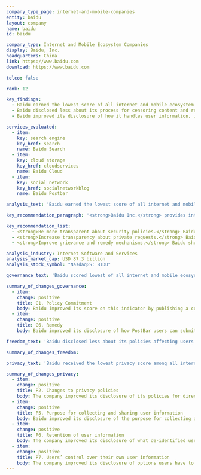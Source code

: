 ```yaml
---
company_type_page: internet-and-mobile-companies
entity: baidu
layout: company
name: baidu
id: baidu

company_type: Internet and Mobile Ecosystem Companies
display: Baidu, Inc.
headquarters: China
link: https://www.baidu.com
download: https://www.baidu.com

telco: false

rank: 12

key_findings:
  - Baidu earned the lowest score of all internet and mobile ecosystem companies in the Index, disclosing almost nothing about policies affecting freedom of expression and privacy.
  - Baidu disclosed less about its process for censoring content and restricting user accounts than any other internet and mobile ecosystem company evaluated.
  - Baidu improved its disclosure of how it handles user information, including disclosure of the types of user information it may collect, but disclosed less about privacy-related policies than any of its peers.

services_evaluated:
  - item:
    key: search engine
    key_href: search
    name: Baidu Search
  - item:
    key: cloud storage
    key_href: cloudservices
    name: Baidu Cloud
  - item:
    key: social network
    key_href: socialnetworkblog
    name: Baidu Postbar

analysis_text: 'Baidu earned the lowest score of all internet and mobile ecosystem companies evaluated, disclosing almost no information about its policies and practices affecting users’ freedom of expression and privacy. The company improved its disclosure of its handling of user information, including its disclosure of options users have to control if their information is used for targeted advertising. However, the company still fell short of meeting basic benchmarks for protecting users’ freedom of expression and privacy. While the <a href=\"https://freedomhouse.org/report/freedom-net/2017/china\" target=\"_blank\">Chinese internet environment</a> is one of the most restrictive in the world, Baidu can still improve its transparency about basic policies affecting freedom of expression and privacy in key areas. The fact that Tencent outperformed Baidu on several such indicators shows that Baidu’s poor performance cannot be attributed to China’s restrictive legal and political environment alone.'

key_recommendation_paragraph: '<strong>Baidu Inc.</strong> provides internet search, cloud storage, social networking, and other services in China and internationally.'

key_recommendation_list:
  - <strong>Be more transparent about security policies.</strong> Baidu should improve its disclosure of what it does to keep user information secure, including by communicating its policies for responding to data breaches.
  - <strong>Increase transparency about private requests.</strong> Baidu can improve its disclosure about its processes for responding to private requests to restrict content or accounts and for user information.
  - <strong>Improve grievance and remedy mechanisms.</strong> Baidu should disclose clear mechanisms for users to submit complaints related to freedom of expression and privacy.

analysis_industry: Internet Software and Services
analysis_market_cap: USD 87.3 billion
analysis_stock_symbol: "NasdaqGS: BIDU"

governance_text: 'Baidu scored lowest of all internet and mobile ecosystem companies in the Governance category. The company made a commitment to respect users’ privacy, although it fell short of committing to protect privacy as a human right (G1). The company disclosed no evidence of senior-level oversight on freedom of expression or privacy issues (G2), or of employee training or a whistleblower program related to these issues (G3). It failed to disclose if it conducts human rights due diligence (G4), or if the company engages with stakeholders on freedom of expression or privacy issues (G5). China’s political and legal environment strongly discourages companies from making human rights commitments, but Baidu could still improve its disclosure of grievance and remedy mechanisms (G6).'

summary_of_changes_governance:
  - item:
    change: positive
    title: G1. Policy Commitment
    body: Baidu improved its score on this indicator by publishing a commitment to protect users' privacy, but fell short of articulating a broader commitment to human rights.
  - item:
    change: positive
    title: G6. Remedy
    body: Baidu improved its disclosure of how PostBar users can submit complaints about account restrictions and content removals.

freedom_text: 'Baidu disclosed less about its policies affecting users’ freedom of expression than any other internet and mobile ecosystem company evaluated, including Tencent. <br /><br /><strong> Content and account restrictions:</strong> Baidu disclosed less than all other internet and mobile ecosystem companies about the rules pertaining to different services and how they are enforced (F3, F4, F8). The company received some credit for its disclosure of what types of content or activities it prohibits on its services (F3), but disclosed no data about the volume and nature of content or accounts it restricts for violating these rules. Baidu did not commit to notify users when their content or accounts have been censored (F8).<br /><br /><strong>Content and account restriction requests:</strong> Baidu was one of only two internet and mobile ecosystem companies to receive no credit on these indicators, along with Samsung (F5-F7). It did not disclose any information about its process for responding to government or private requests to restrict content or accounts (F5), nor did it publish data about the requests it received and with which it complied (F6, F7).<br /><br /><strong>Identity policy:</strong> The company disclosed it requires users to verify their identities for all services (F11). Service providers offering internet access or information-related services in China are <a href=\"https://www.accessnow.org/closer-look-chinas-cybersecurity-law-cybersecurity-something-else/\" target=\"_blank\">legally required to do so</a>, as are messaging apps.'

summary_of_changes_freedom:

privacy_text: 'Baidu received the lowest privacy score among all internet and mobile ecosystem companies, including Tencent, despite making some key improvements. <br /><br /><strong>Handling of user information:</strong> Baidu disclosed less than almost all other internet and mobile ecosystem companies, other than the Russian internet company Mail.Ru, about how it handles user information (P3-P9). It provided relatively strong disclosure of the types of user information it may collect, on par with Oath, Tencent, and Twitter (P3), but gave significantly less information about what it shares (P4). Baidu improved its disclosure about whether it combines user information from various services and why it does so (P5) and about the user information it retains (P6). While the company improved its disclosure of options users have to control if their information is used for targeted advertising (P7), this suggests that targeted advertising is on by default. <br /><br /><strong>Requests for user information:</strong> Baidu disclosed almost nothing about how it handles government and private requests for user information, scoring just above Tencent (P10-P12). Although the Chinese legal and political environment makes it unrealistic to expect companies to disclose most information about government requests, Baidu should be able to reveal if and when it shares user information via private requests and under what circumstances. The company did not disclose whether it notifies users when it receives government or private requests for their information (P12). <br /><br /><strong>Security:</strong> Baidu disclosed the least of all internet and mobile ecosystem companies about its security policies (P13-P18). Baidu disclosed nothing about its internal security oversight processes (P13) or the company’s policies for responding to data breaches (P15). The company disclosed a bug bounty program through which security researchers can report vulnerabilities, although it did not disclose a time frame in which it will review these reports (P14). Baidu disclosed no information about encryption of user communications (P16). Chinese companies are <a href=\"http://news.xinhuanet.com/politics/2015-12/27/c_128571798.htm\" target=\"_blank\">required by law</a> to provide user information when requested by government authorities, effectively prohibiting them from offering end-to-end encryption or requiring that they provide decryption assistance.'

summary_of_changes_privacy:
  - item:
    change: positive
    title: P2. Changes to privacy policies
    body: The company improved its disclosure of its policies for directly notifying users of changes to its privacy policy.
  - item:
    change: positive
    title: P5. Purpose for collecting and sharing user information
    body: Baidu improved its disclosure of the purpose for collecting and sharing user information, clarifying that it combines user information across its various services and the reasons for doing so.
  - item:
    change: positive
    title: P6. Retention of user information
    body: The company improved its disclosure of what de-identified user information the company retains.
  - item:
    change: positive
    title: P7. Users’ control over their own user information
    body: The company improved its disclosure of options users have to control how their information is used for targeted advertising.
---
```

